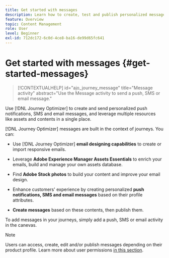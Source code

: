 ```yaml
---
title: Get started with messages
description: Learn how to create, test and publish personalized messages in Journey Optimizer
feature: Overview
topic: Content Management
role: User
level: Beginner
exl-id: 712dc172-6c0d-4ce8-ba16-de99d65fc641
---
```

# Get started with messages {#get-started-messages}

>[!CONTEXTUALHELP]
>id="ajo_journey_message"
>title="Message activity"
>abstract="Use the Message activity to send a push, SMS or email message."

Use [!DNL Journey Optimizer] to create and send personalized push notifications, SMS and email messages, and leverage multiple resources like assets and contents in a single place. 

[!DNL Journey Optimizer] messages are built in the context of journeys. You can:

* Use [!DNL Journey Optimizer] **email designing capabilities** to create or import responsive emails.

* Leverage **Adobe Experience Manager Assets Essentials** to enrich your emails, build and manage your own assets database.

* Find **Adobe Stock photos** to build your content and improve your email design.

* Enhance customers' experience by creating personalized **push notifications, SMS and email messages** based on their profile attributes.

* **Create messages** based on these contents, then publish them.

To add messages in your journeys, simply add a push, SMS or email activity in the canevas. 

>[!NOTE]
>
>Users can access, create, edit and/or publish messages depending on their product profile. Learn more about user permissions [in this section](../administration/permissions.md).
